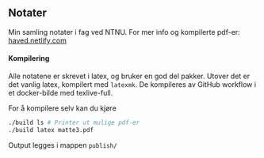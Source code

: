 ## Notater
Min samling notater i fag ved NTNU.
For mer info og kompilerte pdf-er: [haved.netlify.com](haved.netlify.com)

#### Kompilering
Alle notatene er skrevet i latex, og bruker en god del pakker.
Utover det er det vanlig latex, kompilert med `latexmk`.
De kompileres av GitHub workflow i et docker-bilde med texlive-full.

For å kompilere selv kan du kjøre
``` bash
./build ls # Printer ut mulige pdf-er
./build latex matte3.pdf
```
Output legges i mappen `publish/`







